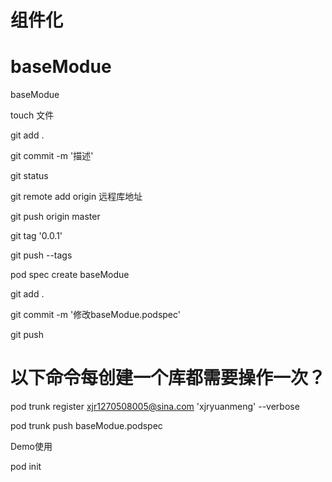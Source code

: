 # 组件化
# baseModue
baseModue

touch 文件

git add .

git commit -m '描述'

git status

git remote add origin  远程库地址

git push origin master

git tag '0.0.1'

git push --tags

pod spec create baseModue 

git add .

git commit -m '修改baseModue.podspec'

git push

# 以下命令每创建一个库都需要操作一次？
pod trunk register xjr1270508005@sina.com  'xjryuanmeng' --verbose 

pod trunk push baseModue.podspec


Demo使用

pod init
